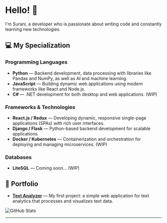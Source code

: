 # Hello! 👋

I'm Surani, a developer who is passionate about writing code and constantly learning new technologies.

## 💻 My Specialization

### Programming Languages
- **Python** — Backend development, data processing with libraries like Pandas and NumPy, as well as AI and machine learning.
- **JavaScript** — Building dynamic web applications using modern frameworks like React and Node.js.
- **C#** — .NET development for both desktop and web applications. (WIP)

### Frameworks & Technologies
- **React.js / Redux** — Developing dynamic, responsive single-page applications (SPAs) with rich user interfaces.
- **Django / Flask** — Python-based backend development for scalable applications.
- **Docker / Kubernetes** — Containerization and orchestration for deploying and managing microservices. (WIP)

### Databases
- **LiteSQL** — Coming soon... (WIP)

## 💼 Portfolio

- **[Text Analyzer](https://github.com/your_project_1)** — My first project: a simple web application for text analytics that processes and visualizes text data.

![GitHub Stats](https://github-readme-stats.vercel.app/api?username=surani1&show_icons=true&theme=radical)

---

